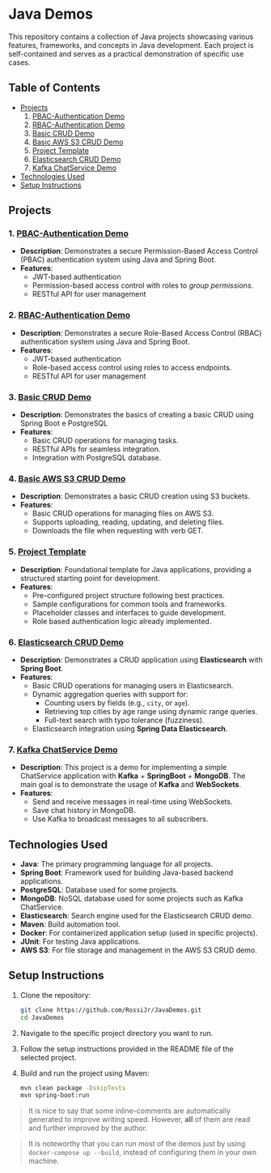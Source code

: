 # Java Demos

This repository contains a collection of Java projects showcasing various features, frameworks, and concepts in Java development. Each project is self-contained and serves as a practical demonstration of specific use cases.

## Table of Contents

- [Projects](#projects)
  1. [PBAC-Authentication Demo](https://github.com/RossiJr/JavaDemos/tree/main/1_PBAC-Authentication)
  2. [RBAC-Authentication Demo](https://github.com/RossiJr/JavaDemos/tree/main/2_RBAC-Authentication)
  3. [Basic CRUD Demo](https://github.com/RossiJr/JavaDemos/tree/main/3_BasicCRUD)
  4. [Basic AWS S3 CRUD Demo](https://github.com/RossiJr/JavaDemos/tree/main/4_AWSS3-CRUD)
  5. [Project Template](https://github.com/RossiJr/JavaDemos/tree/main/5_ProjectTemplate)
  6. [Elasticsearch CRUD Demo](https://github.com/RossiJr/JavaDemos/tree/main/6_ElasticSearch-CRUD)
  7. [Kafka ChatService Demo](https://github.com/RossiJr/JavaDemos/tree/main/7_Kafka-ChatService)
- [Technologies Used](#technologies-used)
- [Setup Instructions](#setup-instructions)

## Projects

### 1. [PBAC-Authentication Demo](https://github.com/RossiJr/JavaDemos/tree/main/1_PBAC-Authentication)
- **Description**: Demonstrates a secure Permission-Based Access Control (PBAC) authentication system using Java and Spring Boot.
- **Features**:
  - JWT-based authentication
  - Permission-based access control with roles to *group permissions*.
  - RESTful API for user management

### 2. [RBAC-Authentication Demo](https://github.com/RossiJr/JavaDemos/tree/main/2_RBAC-Authentication)
- **Description**: Demonstrates a secure Role-Based Access Control (RBAC) authentication system using Java and Spring Boot.
- **Features**:
  - JWT-based authentication
  - Role-based access control using roles to access endpoints.
  - RESTful API for user management

### 3. [Basic CRUD Demo](https://github.com/RossiJr/JavaDemos/tree/main/3_BasicCRUD)
- **Description**: Demonstrates the basics of creating a basic CRUD using Spring Boot e PostgreSQL
- **Features**:
  - Basic CRUD operations for managing tasks.
  - RESTful APIs for seamless integration.
  - Integration with PostgreSQL database.

### 4. [Basic AWS S3 CRUD Demo](https://github.com/RossiJr/JavaDemos/tree/main/4_AWSS3-CRUD)
- **Description**: Demonstrates a basic CRUD creation using S3 buckets.
- **Features**:
  - Basic CRUD operations for managing files on AWS S3.
  - Supports uploading, reading, updating, and deleting files.
  - Downloads the file when requesting with verb GET.

### 5. [Project Template](https://github.com/RossiJr/JavaDemos/tree/main/5_ProjectTemplate)
- **Description**: Foundational template for Java applications, providing a structured starting point for development.
- **Features**:
  - Pre-configured project structure following best practices.
  - Sample configurations for common tools and frameworks.
  - Placeholder classes and interfaces to guide development.
  - Role based authentication logic already implemented.

### 6. [Elasticsearch CRUD Demo](https://github.com/RossiJr/JavaDemos/tree/main/6_ElasticSearch-CRUD)
- **Description**: Demonstrates a CRUD application using **Elasticsearch** with **Spring Boot**.
- **Features**:
  - Basic CRUD operations for managing users in Elasticsearch.
  - Dynamic aggregation queries with support for:
    - Counting users by fields (e.g., `city`, or `age`).
    - Retrieving top cities by age range using dynamic range queries.
    - Full-text search with typo tolerance (fuzziness).
  - Elasticsearch integration using **Spring Data Elasticsearch**.

### 7. [Kafka ChatService Demo](https://github.com/RossiJr/JavaDemos/tree/main/7_Kafka-ChatService)
- **Description**: This project is a demo for implementing a simple ChatService application with **Kafka** + **SpringBoot** + **MongoDB**. The main goal is to demonstrate the usage of **Kafka** and **WebSockets**.
- **Features**:
  - Send and receive messages in real-time using WebSockets.
  - Save chat history in MongoDB.
  - Use Kafka to broadcast messages to all subscribers.

## Technologies Used

- **Java**: The primary programming language for all projects.
- **Spring Boot**: Framework used for building Java-based backend applications.
- **PostgreSQL**: Database used for some projects.
- **MongoDB**: NoSQL database used for some projects such as Kafka ChatService.
- **Elasticsearch**: Search engine used for the Elasticsearch CRUD demo.
- **Maven**: Build automation tool.
- **Docker**: For containerized application setup (used in specific projects).
- **JUnit**: For testing Java applications.
- **AWS S3**: For file storage and management in the AWS S3 CRUD demo.

## Setup Instructions

1. Clone the repository:

   ```bash
   git clone https://github.com/RossiJr/JavaDemos.git
   cd JavaDemos
   ```

2. Navigate to the specific project directory you want to run.

3. Follow the setup instructions provided in the README file of the selected project.

4. Build and run the project using Maven:

   ```bash
   mvn clean package -DskipTests
   mvn spring-boot:run

> It is nice to say that some inline-comments are automatically generated to improve writing speed. However, **all** of them are read and further improved by the author. 

> It is noteworthy that you can run most of the demos just by using `docker-compose up --build`, instead of configuring them in your own machine.
